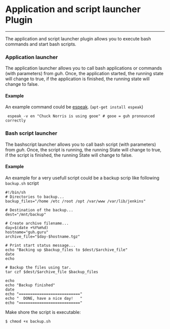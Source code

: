 # Application and script launcher Plugin
--------------------------------------------

The application and script launcher plugin allows you to execute bash commands and start bash scripts.

### Application launcher

The application launcher allows you to call bash applications or commands (with parameters) from *guh*. Once, the application started, the running state will change to true, if the application is finished, the running state will change to false.

#### Example

An example command could be [espeak](http://linux.die.net/man/1/espeak). (`apt-get install espeak`)

     espeak -v en "Chuck Norris is using gooe" # gooe = guh pronounced correctly
  
### Bash script launcher

The bashscript launcher allows you to call bash script (with parameters) from *guh*. Once, the script is running, the running State will change to true, if the script is finished, the running State will change to false.

#### Example
An example for a very usefull script could be a backup scrip like following `backup.sh` script

    #!/bin/sh
    # Directories to backup...
    backup_files="/home /etc /root /opt /var/www /var/lib/jenkins"
    
    # Destination of the backup...
    dest="/mnt/backup"
    
    # Create archive filename...
    day=$(date +%Y%m%d)
    hostname="guh.guru"
    archive_file="$day-$hostname.tgz"
    
    # Print start status message...
    echo "Backing up $backup_files to $dest/$archive_file"
    date
    echo
    
    # Backup the files using tar.
    tar czf $dest/$archive_file $backup_files
    
    echo
    echo "Backup finished"
    date
    echo "==========================="
    echo "  DONE, have a nice day!   "
    echo "==========================="

Make shore the script is executable:

    $ chmod +x backup.sh

